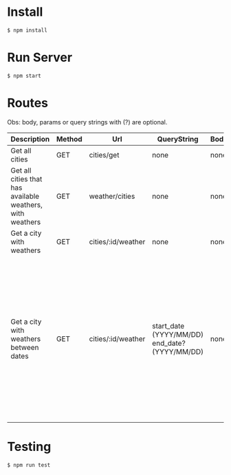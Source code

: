 # Install

`$ npm install`

# Run Server

`$ npm start`

# Routes

Obs: body, params or query strings with (?) are optional.

<table>
  <thead>
    <th>Description</th>
    <th>Method</th>
    <th>Url</th>
    <th>QueryString</th>
    <th>Body</th>
    <th colspan="2">Obs</th>
  </thead>
  <tbody>
    <tr>
      <td>Get all cities</td>
      <td>GET</td>
      <td>cities/get</td>
      <td>none</td>
      <td>none</td>
      <td></td>
      <td></td>
    </tr>
    <tr>
      <td>Get all cities that has available weathers, with weathers</td>
      <td>GET</td>
      <td>weather/cities</td>
      <td>none</td>
      <td>none</td>
      <td></td>
      <td></td>
    </tr>
    <tr>
      <td>Get a city with weathers</td>
      <td>GET</td>
      <td>cities/:id/weather</td>
      <td>none</td>
      <td>none</td>
      <td></td>
      <td></td>
    </tr>
    <tr>
      <td>Get a city with weathers between dates</td>
      <td>GET</td>
      <td>cities/:id/weather</td>
      <td>
        start_date (YYYY/MM/DD) <br />
        end_date? (YYYY/MM/DD)
      </td>
      <td>none</td>
      <td>
        Passing only start_date you'll get results since <b>start_date</b> until
        last date that exists <br />
        Passing only end_date you'll get results since first date until
        <b>end_date</b> passed
      </td>
      <td>Padding both of query strings you'll get results between dates</td>
    </tr>
  </tbody>
</table>

# Testing

`$ npm run test`
